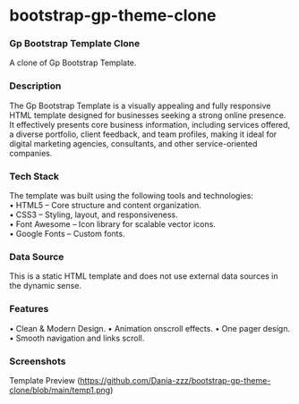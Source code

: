 # bootstrap-gp-theme-clone
### Gp Bootstrap Template Clone
A clone of Gp Bootstrap Template.

### Description
The Gp Bootstrap Template is a visually appealing and fully responsive HTML template designed for businesses seeking a strong online presence. It effectively presents core business information, including services offered, a diverse portfolio, client feedback, and team profiles, making it ideal for digital marketing agencies, consultants, and other service-oriented companies.

### Tech Stack
The template was built using the following tools and technologies:<br>
•	HTML5 – Core structure and content organization.<br>
•	CSS3 – Styling, layout, and responsiveness.<br>
•	Font Awesome – Icon library for scalable vector icons.<br>
•	Google Fonts – Custom fonts.<br>

### Data Source
This is a static HTML template and does not use external data sources in the dynamic sense.

### Features
•	Clean & Modern Design.
•	Animation onscroll effects.
•	One pager design.
•	Smooth navigation and links scroll.

### Screenshots
Template Preview (https://github.com/Dania-zzz/bootstrap-gp-theme-clone/blob/main/temp1.png)
